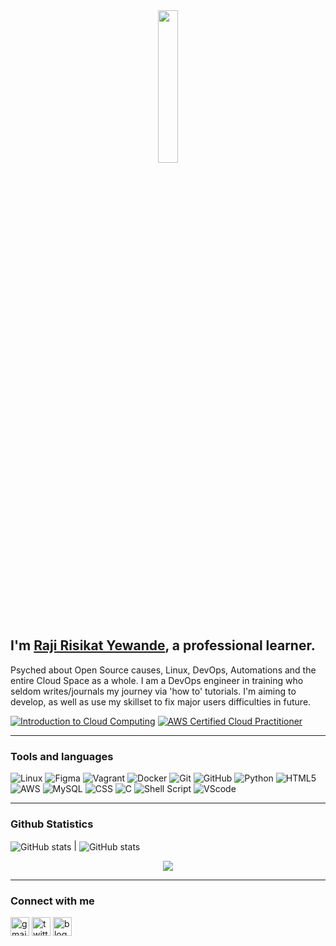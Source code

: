 <center>
<img src="https://rishavanand.github.io/static/images/greetings.gif" align="center" style="width: 25%" />
</center>

## I'm [Raji Risikat Yewande](https://linktr.ee/wandeXdev), a professional learner.

Psyched about Open Source causes, Linux, DevOps, Automations and the entire Cloud Space as a whole. I am a DevOps engineer in training who seldom writes/journals my journey via 'how to' tutorials. I'm aiming to develop, as well as use my skillset to fix major users difficulties in future.

<!--START_SECTION:badges-->
[![Introduction to Cloud Computing](https://images.credly.com/size/100x100/images/2d178f89-4816-4190-8c4a-3bdbfec9db01/Dev_Skills_Network_-_Cloud_Computing_Core.png)](http://www.credly.com/badges/ea07d15f-354f-48d3-81c5-787e595e2d95 "Introduction to Cloud Computing")
[![AWS Certified Cloud Practitioner](https://images.credly.com/size/100x100/images/00634f82-b07f-4bbd-a6bb-53de397fc3a6/image.png)](http://www.credly.com/badges/255a1c90-17e7-40a2-aaa9-2209fe1a46c6 "AWS Certified Cloud Practitioner")
<!--END_SECTION:badges-->

---

### Tools and languages
![Linux](https://img.shields.io/badge/Linux-FCC624?style=for-the-badge&logo=linux&logoColor=black) 
![Figma](https://img.shields.io/badge/Figma-F24E1E?style=for-the-badge&logo=figma&logoColor=white)
![Vagrant](https://img.shields.io/badge/vagrant-%231563FF.svg?style=for-the-badge&logo=vagrant&logoColor=white)
![Docker](https://img.shields.io/badge/docker-%230db7ed.svg?style=for-the-badge&logo=docker&logoColor=white)
![Git](https://img.shields.io/badge/git-%23F05033.svg?style=for-the-badge&logo=git&logoColor=white)
![GitHub](https://img.shields.io/badge/github-%23121011.svg?style=for-the-badge&logo=github&logoColor=white)
![Python](https://img.shields.io/badge/python-3670A0?style=for-the-badge&logo=python&logoColor=ffdd54)
![HTML5](https://img.shields.io/badge/html5-%23E34F26.svg?style=for-the-badge&logo=html5&logoColor=white)
![AWS](https://img.shields.io/badge/AWS-%23FF9900.svg?style=for-the-badge&logo=amazon-aws&logoColor=white)
![MySQL](https://img.shields.io/badge/mysql-%2300f.svg?style=for-the-badge&logo=mysql&logoColor=white)
![CSS](https://img.shields.io/badge/CSS-239120?&style=for-the-badge&logo=css3&logoColor=white)
![C](https://img.shields.io/badge/C-00599C?style=for-the-badge&logo=c&logoColor=white)
![Shell Script](https://img.shields.io/badge/Shell_Script-121011?style=for-the-badge&logo=gnu-bash&logoColor=white)
![VScode](https://img.shields.io/badge/Visual_Studio_Code-0078D4?style=for-the-badge&logo=visual%20studio%20code&logoColor=white)

---

### Github Statistics
<img align="center" src="https://github-readme-stats.vercel.app/api?username=wandexdev&show_icons=true&count_private=true&hide_border=true" alt="GitHub stats" /> | <img align="center" src="https://github-readme-stats.vercel.app/api/top-langs/?username=wandeXdev&layout=compact&theme=light&hide_border=false" alt="GitHub stats" />
<p align="center">
<img src="https://visitor-badge.glitch.me/badge?page_id=wandexdev.wandexdev"/>
<br>

---

### Connect with me
[<img src='https://cdn.jsdelivr.net/npm/simple-icons@3.0.1/icons/gmail.svg' alt='gmail' height='30'>](mailto:tiwande04@gmail.com)  [<img src='https://cdn.jsdelivr.net/npm/simple-icons@3.0.1/icons/twitter.svg' alt='twitter' height='30'>](https://twitter.com/@wandeXdev)  [<img src='https://cdn.jsdelivr.net/npm/simple-icons@3.0.1/icons/blog.svg' alt='blog' height='30'>](https://dev.to/wandexdev)



<!--
**wandexdev/wandexdev** is a ✨ _special_ ✨ repository because its `README.md` (this file) appears on your GitHub profile.

Here are some ideas to get you started:

- 🔭 I’m currently working on ...
- 🌱 I’m currently learning ...
- 👯 I’m looking to collaborate on ...
- 🤔 I’m looking for help with ...
- 💬 Ask me about ...
- 📫 How to reach me: ...
- 😄 Pronouns: ...
- ⚡ Fun fact: ...


## Hello there, <img src="https://raw.githubusercontent.com/MartinHeinz/MartinHeinz/master/wave.gif" width="30px"> I'm [Raji R. Yewande](https://linktr.ee/wandeXdev).

## Hello there <img src="https://github.com/claytonjhamilton/claytonjhamilton/blob/main/images/waving_hand.gif" width="40px">, I'm [Raji Risikat Yewande](https://linktr.ee/wandeXdev).
Pleasure to meet you..
-->
